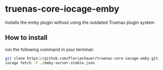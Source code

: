 # truenas-core-iocage-emby
Installs the emby plugin without using the outdated Truenas plugin system

## How to install
run the following command in your terminal:
```bash
git clone https://github.com/FlorianSauer/truenas-core-iocage-emby.git
iocage fetch -P ./emby-server-stable.json
```
